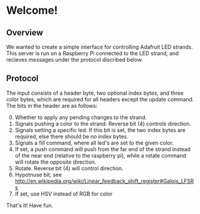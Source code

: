 Welcome!
========

Overview
--------

We wanted to create a simple interface for controlling Adafruit LED strands.
This server is run on a Raspberry Pi connected to the LED strand, and recieves
messages under the protocol discribed below.

Protocol
--------

The input consists of a header byte, two optional index bytes, and three color
bytes, which are required for all headers except the update command. The bits in
the header are as follows:

  0. Whether to apply any pending changes to the strand.
  1. Signals pushing a color to the strand. Reverse bit (4) controls direction.
  2. Signals setting a specific led. If this bit is set, the two index bytes are
    required, else there should be no index bytes.
  3. Signals a fill command, where all led's are set to the given color.
  4. If set, a push command will push from the far end of the strand instead of
    the near end (relative to the raspberry pi), while a rotate command will
    rotate the opposite direction.
  5. Rotate. Reverse bit (4) will control direction.
  6. Hypotnuse bit; see
    http://en.wikipedia.org/wiki/Linear_feedback_shift_register#Galois_LFSRs
  7. If set, use HSV instead of RGB for color

That's it! Have fun.

